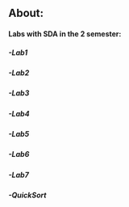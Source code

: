 ## About:
#### Labs with SDA in the 2 semester:

##### -Lab1
##### -Lab2
##### -Lab3
##### -Lab4
##### -Lab5
##### -Lab6
##### -Lab7
##### -QuickSort
